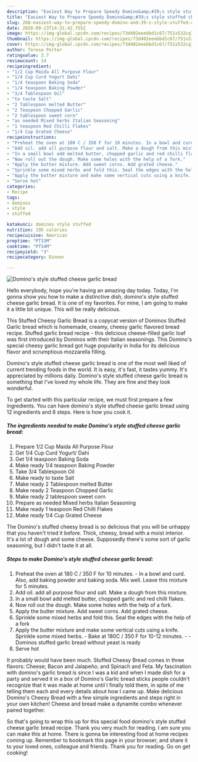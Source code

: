 ```yaml
---
description: "Easiest Way to Prepare Speedy Domino&amp;#39;s style stuffed cheese garlic bread"
title: "Easiest Way to Prepare Speedy Domino&amp;#39;s style stuffed cheese garlic bread"
slug: 268-easiest-way-to-prepare-speedy-domino-and-39-s-style-stuffed-cheese-garlic-bread
date: 2020-09-23T14:31:42.755Z
image: https://img-global.cpcdn.com/recipes/73d402eeebbd1c67/751x532cq70/dominos-style-stuffed-cheese-garlic-bread-recipe-main-photo.jpg
thumbnail: https://img-global.cpcdn.com/recipes/73d402eeebbd1c67/751x532cq70/dominos-style-stuffed-cheese-garlic-bread-recipe-main-photo.jpg
cover: https://img-global.cpcdn.com/recipes/73d402eeebbd1c67/751x532cq70/dominos-style-stuffed-cheese-garlic-bread-recipe-main-photo.jpg
author: Teresa Porter
ratingvalue: 3.7
reviewcount: 14
recipeingredient:
- "1/2 Cup Maida All Purpose Flour"
- "1/4 Cup Curd Yogurt Dahi"
- "1/4 teaspoon Baking Soda"
- "1/4 teaspoon Baking Powder"
- "3/4 Tablespoon Oil"
- "to taste Salt"
- "2 Tablespoon melted Butter"
- "2 Teaspoon Chopped Garlic"
- "2 tablespoon sweet corn"
- "as needed Mixed herbs Italian Seasoning"
- "1 teaspoon Red Chilli Flakes"
- "1/4 Cup Grated Cheese"
recipeinstructions:
- "Preheat the oven at 180 C / 350 F for 10 minutes. In a bowl and curd. Also, add baking powder and baking soda. Mix well. Leave this mixture for 5 minutes."
- "Add oil. add all purpose flour and salt. Make a dough from this mixture."
- "In a small bowl add melted butter, chopped garlic and red chilli flakes."
- "Now roll out the dough. Make some holes with the help of a fork."
- "Apply the butter mixture. Add sweet corns. Add grated cheese."
- "Sprinkle some mixed herbs and fold this. Seal the edges with the help of a fork"
- "Apply the butter mixture and make some vertical cuts using a knife. Sprinkle some mixed herbs. Bake at 180C / 350 F for 10-12 minutes.  Dominos stuffed garlic bread without yeast is ready"
- "Serve hot"
categories:
- Recipe
tags:
- dominos
- style
- stuffed

katakunci: dominos style stuffed 
nutrition: 195 calories
recipecuisine: American
preptime: "PT33M"
cooktime: "PT54M"
recipeyield: "3"
recipecategory: Dinner

---
```



![Domino&#39;s style stuffed cheese garlic bread](https://img-global.cpcdn.com/recipes/73d402eeebbd1c67/751x532cq70/dominos-style-stuffed-cheese-garlic-bread-recipe-main-photo.jpg)

Hello everybody, hope you're having an amazing day today. Today, I'm gonna show you how to make a distinctive dish, domino&#39;s style stuffed cheese garlic bread. It is one of my favorites. For mine, I am going to make it a little bit unique. This will be really delicious.

This Stuffed Cheesy Garlic Bread is a copycat version of Dominos Stuffed Garlic bread which is homemade, creamy, cheesy garlic flavored bread recipe. Stuffed garlic bread recipe - this delicious cheese-filled garlic loaf was first introduced by Dominos with their Italian seasonings. This Domino&#39;s special cheesy garlic bread got huge popularity in India for its delicious flavor and scrumptious mozzarella filling.

Domino&#39;s style stuffed cheese garlic bread is one of the most well liked of current trending foods in the world. It is easy, it's fast, it tastes yummy. It's appreciated by millions daily. Domino&#39;s style stuffed cheese garlic bread is something that I've loved my whole life. They are fine and they look wonderful.


To get started with this particular recipe, we must first prepare a few ingredients. You can have domino&#39;s style stuffed cheese garlic bread using 12 ingredients and 8 steps. Here is how you cook it.

<!--inarticleads1-->

##### The ingredients needed to make Domino&#39;s style stuffed cheese garlic bread:

1. Prepare 1/2 Cup Maida All Purpose Flour
1. Get 1/4 Cup Curd Yogurt/ Dahi
1. Get 1/4 teaspoon Baking Soda
1. Make ready 1/4 teaspoon Baking Powder
1. Take 3/4 Tablespoon Oil
1. Make ready to taste Salt
1. Make ready 2 Tablespoon melted Butter
1. Make ready 2 Teaspoon Chopped Garlic
1. Make ready 2 tablespoon sweet corn
1. Prepare as needed Mixed herbs Italian Seasoning
1. Make ready 1 teaspoon Red Chilli Flakes
1. Make ready 1/4 Cup Grated Cheese


The Domino&#39;s stuffed cheesy bread is so delicious that you will be unhappy that you haven&#39;t tried it before. Thick, cheesy, bread with a moist interior. It&#39;s a lot of dough and some cheese. Supposedly there&#39;s some sort of garlic seasoning, but I didn&#39;t taste it at all. 

<!--inarticleads2-->

##### Steps to make Domino&#39;s style stuffed cheese garlic bread:

1. Preheat the oven at 180 C / 350 F for 10 minutes. - In a bowl and curd. Also, add baking powder and baking soda. Mix well. Leave this mixture for 5 minutes.
1. Add oil. add all purpose flour and salt. Make a dough from this mixture.
1. In a small bowl add melted butter, chopped garlic and red chilli flakes.
1. Now roll out the dough. Make some holes with the help of a fork.
1. Apply the butter mixture. Add sweet corns. Add grated cheese.
1. Sprinkle some mixed herbs and fold this. Seal the edges with the help of a fork
1. Apply the butter mixture and make some vertical cuts using a knife. Sprinkle some mixed herbs. - Bake at 180C / 350 F for 10-12 minutes. -  - Dominos stuffed garlic bread without yeast is ready
1. Serve hot


It probably would have been much. Stuffed Cheesy Bread comes in three flavors: Cheese; Bacon and Jalapeño; and Spinach and Feta. My fascination with domino&#39;s garlic bread is since I was a kid and when I made dish for a party and served it in a box of Domino&#39;s Garlic bread sticks people couldn&#39;t recognize that it was made at home until I finally told them, in spite of me telling them each and every details about how I came up. Make delicious Domino&#39;s Cheesy Bread with a few simple ingredients and steps right in your own kitchen! Cheese and bread make a dynamite combo whenever paired together. 

So that's going to wrap this up for this special food domino&#39;s style stuffed cheese garlic bread recipe. Thank you very much for reading. I am sure you can make this at home. There is gonna be interesting food at home recipes coming up. Remember to bookmark this page in your browser, and share it to your loved ones, colleague and friends. Thank you for reading. Go on get cooking!
